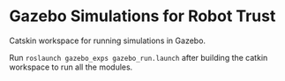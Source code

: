 # Gazebo Simulations for Robot Trust

Catskin workspace for running simulations in Gazebo.

Run ``roslaunch gazebo_exps gazebo_run.launch`` after building the catkin workspace to run all the modules.
